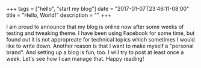 +++
tags = ["hello", "start my blog"]
date = "2017-01-07T23:46:11-08:00"
title = "Hello, World!"
description = ""
+++

I am proud to announce that my blog is online now after some weeks of testing and tweaking theme. I have been using Facebook for some time, but found out it is not appropreate for technical topics which sometimes I would like to write down. Another reason is that I want to make myself a "personal brand". And setting up a blog is fun, too. I will try to post at least once a week. Let's see how I can manage that. Happy reading!